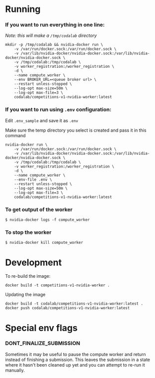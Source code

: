 Running
=======

### If you want to run everything in one line:

*Note: this will make a `/tmp/codalab` directory*

```
mkdir -p /tmp/codalab && nvidia-docker run \
    -v /var/run/docker.sock:/var/run/docker.sock \
    -v /var/lib/nvidia-docker/nvidia-docker.sock:/var/lib/nvidia-docker/nvidia-docker.sock \
    -v /tmp/codalab:/tmp/codalab \
    -v worker_registration:/worker_registration \
    -d \
    --name compute_worker \
    --env BROKER_URL=<queue broker url> \
    --restart unless-stopped \
    --log-opt max-size=50m \
    --log-opt max-file=3 \
    codalab/competitions-v1-nvidia-worker:latest
```


### If you want to run using `.env` configuration:

Edit `.env_sample` and save it as `.env`

Make sure the temp directory you select is created and pass it in this command

```
nvidia-docker run \
    -v /var/run/docker.sock:/var/run/docker.sock \
    -v /var/lib/nvidia-docker/nvidia-docker.sock:/var/lib/nvidia-docker/nvidia-docker.sock \
    -v /tmp/codalab:/tmp/codalab \
    -v worker_registration:/worker_registration \
    -d \
    --name compute_worker \
    --env-file .env \
    --restart unless-stopped \
    --log-opt max-size=50m \
    --log-opt max-file=3 \
    codalab/competitions-v1-nvidia-worker:latest
```

### To get output of the worker

```
$ nvidia-docker logs -f compute_worker
```

### To stop the worker

```
$ nvidia-docker kill compute_worker
```


Development
===========

To re-build the image:

```
docker build -t competitions-v1-nvidia-worker .
```

Updating the image

```
docker build -t codalab/competitions-v1-nvidia-worker:latest .
docker push codalab/competitions-v1-nvidia-worker:latest
```


Special env flags
=================


### DONT_FINALIZE_SUBMISSION

Sometimes it may be useful to pause the compute worker and return instead of finishing a submission. This leaves the
submission in a state where it hasn't been cleaned up yet and you can attempt to re-run it manually.

